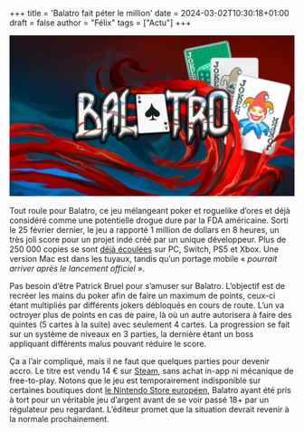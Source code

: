 +++
title = 'Balatro fait péter le million'
date = 2024-03-02T10:30:18+01:00
draft = false
author = "Félix"
tags = ["Actu"]
+++

![Balatro](balatro.png)

Tout roule pour Balatro, ce jeu mélangeant poker et roguelike d’ores et déjà considéré comme une potentielle drogue dure par la FDA américaine. Sorti le 25 février dernier, le jeu a rapporté 1 million de dollars en 8 heures, un très joli score pour un projet indé créé par un unique développeur. Plus de 250 000 copies se sont [déjà écoulées](https://twitter.com/BalatroGame/status/1761055772065010040) sur PC, Switch, PS5 et Xbox. Une version Mac est dans les tuyaux, tandis qu’un portage mobile « *pourrait arriver après le lancement officiel* ».


Pas besoin d’être Patrick Bruel pour s’amuser sur Balatro. L’objectif est de recréer les mains du poker afin de faire un maximum de points, ceux-ci étant multipliés par différents jokers débloqués en cours de route. L’un va octroyer plus de points en cas de paire, là où un autre autorisera à faire des quintes (5 cartes à la suite) avec seulement 4 cartes. La progression se fait sur un système de niveaux en 3 parties, la dernière étant un boss appliquant différents malus pouvant réduire le score.

Ça a l’air compliqué, mais il ne faut que quelques parties pour devenir accro. Le titre est vendu 14 € sur [Steam](https://store.steampowered.com/app/2379780/Balatro/), sans achat in-app ni mécanique de free-to-play. Notons que le jeu est temporairement indisponible sur certaines boutiques dont [le Nintendo Store européen](https://twitter.com/PlaystackGames/status/1763614758043795909), Balatro ayant été pris à tort pour un véritable jeu d’argent avant de se voir passé 18+ par un régulateur peu regardant. L’éditeur promet que la situation devrait revenir à la normale prochainement. 
